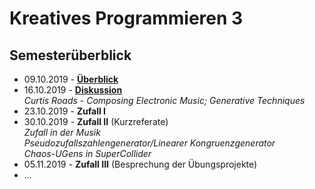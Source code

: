 # Kreatives Programmieren 3

## Semesterüberblick

* 09.10.2019 - **[Überblick](01)**
* 16.10.2019 - **[Diskussion](02)**<br/>*Curtis Roads - Composing Electronic Music; Generative Techniques*
* 23.10.2019 - **Zufall I**
* 30.10.2019 - **Zufall II** (Kurzreferate)<br />*Zufall in der Musik<br/>Pseudozufallszahlengenerator/Linearer Kongruenzgenerator*<br />*Chaos-UGens in SuperCollider*
* 05.11.2019 - **Zufall III** (Besprechung der Übungsprojekte)
* ...